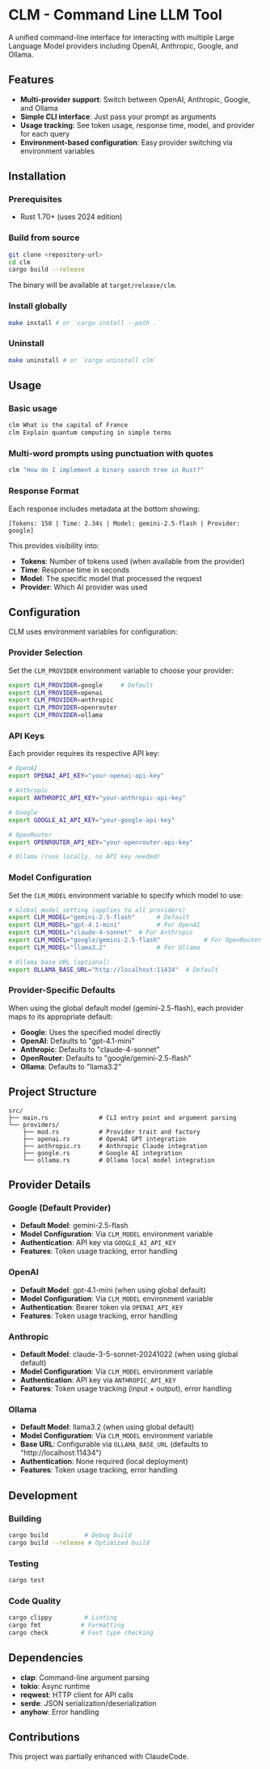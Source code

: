 # CLM - Command Line LLM Tool

A unified command-line interface for interacting with multiple Large Language Model providers including OpenAI, Anthropic, Google, and Ollama.

## Features

- **Multi-provider support**: Switch between OpenAI, Anthropic, Google, and Ollama
- **Simple CLI interface**: Just pass your prompt as arguments
- **Usage tracking**: See token usage, response time, model, and provider for each query
- **Environment-based configuration**: Easy provider switching via environment variables

## Installation

### Prerequisites
- Rust 1.70+ (uses 2024 edition)

### Build from source
```bash
git clone <repository-url>
cd clm
cargo build --release
```

The binary will be available at `target/release/clm`.

### Install globally
```bash
make install # or `cargo install --path .`
```

### Uninstall
```bash
make uninstall # or `cargo uninstall clm`
```


## Usage

### Basic usage
```bash
clm What is the capital of France
clm Explain quantum computing in simple terms
```

### Multi-word prompts using punctuation with quotes
```bash
clm "How do I implement a binary search tree in Rust?"
```

### Response Format
Each response includes metadata at the bottom showing:
```
[Tokens: 150 | Time: 2.34s | Model: gemini-2.5-flash | Provider: google]
```

This provides visibility into:
- **Tokens**: Number of tokens used (when available from the provider)
- **Time**: Response time in seconds
- **Model**: The specific model that processed the request
- **Provider**: Which AI provider was used

## Configuration

CLM uses environment variables for configuration:

### Provider Selection
Set the `CLM_PROVIDER` environment variable to choose your provider:

```bash
export CLM_PROVIDER=google     # Default
export CLM_PROVIDER=openai
export CLM_PROVIDER=anthropic
export CLM_PROVIDER=openrouter
export CLM_PROVIDER=ollama
```

### API Keys
Each provider requires its respective API key:

```bash
# OpenAI
export OPENAI_API_KEY="your-openai-api-key"

# Anthropic
export ANTHROPIC_API_KEY="your-anthropic-api-key"

# Google
export GOOGLE_AI_API_KEY="your-google-api-key"

# OpenRouter
export OPENROUTER_API_KEY="your-openrouter-api-key"

# Ollama (runs locally, no API key needed)
```

### Model Configuration
Set the `CLM_MODEL` environment variable to specify which model to use:

```bash
# Global model setting (applies to all providers)
export CLM_MODEL="gemini-2.5-flash"      # Default
export CLM_MODEL="gpt-4.1-mini"          # For OpenAI
export CLM_MODEL="claude-4-sonnet"  # For Anthropic  
export CLM_MODEL="google/gemini-2.5-flash"            # For OpenRouter
export CLM_MODEL="llama3.2"              # For Ollama

# Ollama base URL (optional)
export OLLAMA_BASE_URL="http://localhost:11434"  # Default
```

### Provider-Specific Defaults
When using the global default model (gemini-2.5-flash), each provider maps to its appropriate default:
- **Google**: Uses the specified model directly
- **OpenAI**: Defaults to "gpt-4.1-mini"
- **Anthropic**: Defaults to "claude-4-sonnet"
- **OpenRouter**: Defaults to "google/gemini-2.5-flash"
- **Ollama**: Defaults to "llama3.2"

## Project Structure

```
src/
├── main.rs              # CLI entry point and argument parsing
└── providers/
    ├── mod.rs           # Provider trait and factory
    ├── openai.rs        # OpenAI GPT integration
    ├── anthropic.rs     # Anthropic Claude integration
    ├── google.rs        # Google AI integration
    └── ollama.rs        # Ollama local model integration
```

## Provider Details

### Google (Default Provider)
- **Default Model**: gemini-2.5-flash
- **Model Configuration**: Via `CLM_MODEL` environment variable
- **Authentication**: API key via `GOOGLE_AI_API_KEY`
- **Features**: Token usage tracking, error handling

### OpenAI
- **Default Model**: gpt-4.1-mini (when using global default)
- **Model Configuration**: Via `CLM_MODEL` environment variable
- **Authentication**: Bearer token via `OPENAI_API_KEY`
- **Features**: Token usage tracking, error handling

### Anthropic
- **Default Model**: claude-3-5-sonnet-20241022 (when using global default)
- **Model Configuration**: Via `CLM_MODEL` environment variable
- **Authentication**: API key via `ANTHROPIC_API_KEY`
- **Features**: Token usage tracking (input + output), error handling

### Ollama
- **Default Model**: llama3.2 (when using global default)
- **Model Configuration**: Via `CLM_MODEL` environment variable
- **Base URL**: Configurable via `OLLAMA_BASE_URL` (defaults to "http://localhost:11434")
- **Authentication**: None required (local deployment)
- **Features**: Token usage tracking, error handling

## Development

### Building
```bash
cargo build          # Debug build
cargo build --release # Optimized build
```

### Testing
```bash
cargo test
```

### Code Quality
```bash
cargo clippy         # Linting
cargo fmt           # Formatting
cargo check         # Fast type checking
```

## Dependencies

- **clap**: Command-line argument parsing
- **tokio**: Async runtime
- **reqwest**: HTTP client for API calls
- **serde**: JSON serialization/deserialization
- **anyhow**: Error handling

## Contributions
This project was partially enhanced with ClaudeCode.
